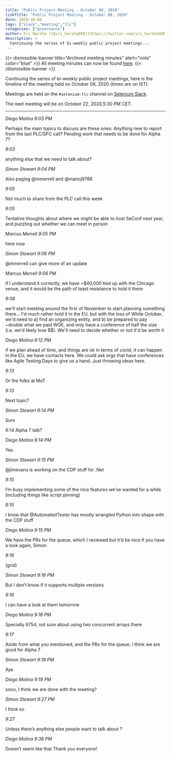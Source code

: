```yaml
---
title: "Public Project Meeting - October 08, 2020"
linkTitle: "Public Project Meeting - October 08, 2020"
date: 2020-10-08
tags: ["slack","meeting","tlc"]
categories: ["governance"]
author: Sri Harsha ([@sri_harsha509](https://twitter.com/sri_harsha509))
description: >
  Continuing the series of bi-weekly public project meetings...
---
```


{{< dismissible-banner title="Archived meeting minutes" alert="note" color="blue" >}}
All meeting minutes can now be found [here](/meetings).
{{< /dismissible-banner >}}

Continuing the series of bi-weekly public project meetings, here is the
timeline of the meeting held on October 08, 2020 (times are on IST). 

Meetings are held on the `#selenium-tlc` channel on [Selenium Slack](https://seleniumhq.slack.com/join/shared_invite/enQtODAwOTUzOTM5OTEwLTZjZjgzN2ExOTBmZGE0NjkwYzA2Nzc0MjczMGYwYjdiNGQ5YjI0ZjdjYjFhMjVlMjFkZWJmNDYyMmU1OTYyM2Y).

The next meeting will be on October 22, 2020,5:30 PM CET.

---   

_Diego Molina  9:03 PM_

Perhaps the main topics to discuss are these ones:
Anything new to report from the last PLC/SFC call?
Pending work that needs to be done for Alpha 7?

_9:03_

anything else that we need to talk about?

_Simon Stewart  9:04 PM_

Also paging @mmerrell and @manoj9788

_9:05_

Not much to share from the PLC call this week

_9:05_

Tentative thoughts about where we might be 
able to host SeConf next year, and puzzling 
out whether we can meet in person

_Marcus Merrell  9:05 PM_

here now

_Simon Stewart  9:06 PM_

@mmerrell can give more of an update 


_Marcus Merrell  9:06 PM_

if I understand it correctly, we have ~$40,000 tied up with 
the Chicago venue, and it would be the path of least resistance to hold it there

_9:08_

we'll start meeting around the first of November 
to start planning something there... I'd much rather 
hold it in the EU, but with the loss of White October, 
we'd need to a) find an organizing entity, and 
b) be prepared to pay ~double what we paid WOE, and only 
have a conference of half the size (i.e. we'd likely lose $$). 
We'll need to decide whether or not it'd be worth it

_Diego Molina  9:12 PM_

if we plan ahead of time, and things are ok in 
terms of covid, it can happen in the EU, we have contacts here. 
We could ask orgs that have conferences like Agile Testing Days to give us a hand. 
Just throwing ideas here.

_9:13_

Or the folks at MoT

_9:13_

Next topic?

_Simon Stewart  9:14 PM_

Sure

_9:14_
Alpha 7 talk?

_Diego Molina  9:14 PM_

Yes

_Simon Stewart  9:15 PM_

@jimevans is working on the CDP stuff for .Net

_9:15_

I’m busy implementing some of the nice features we’ve wanted for a while 
(including things like script pinning)

_9:15_

I know that @AutomatedTester has mostly wrangled Python into shape with the CDP stuff

_Diego Molina  9:15 PM_

We have the PRs for the queue, which I reviewed but it’d be nice if you have a look again, Simon

_9:16_

(grid)

_Simon Stewart  9:16 PM_

But I don’t know if it supports multiple versions

_9:16_

I can have a look at them tomorrow

_Diego Molina  9:16 PM_

Specially 8754, not sure about using two concurrent arrays there

_9:17_

Aside from what you mentioned, and the PRs for the queue, I think we are good for Alpha 7

_Simon Stewart  9:18 PM_

Aye

_Diego Molina  9:19 PM_

sooo, I think we are done with the meeting?

_Simon Stewart  9:27 PM_

I think so

_9:27_

Unless there’s anything else people want to talk about
?

_Diego Molina  9:36 PM_

Doesn’t seem like that
Thank you everyone!
